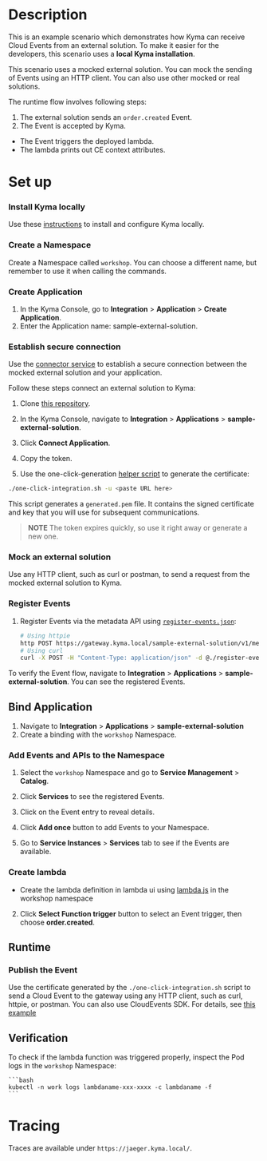 # Description

This is an example scenario which demonstrates how Kyma can receive Cloud Events from an external solution. To make it easier for the developers, this scenario uses a  **local Kyma installation**.

This scenario uses a mocked external solution. You can mock the sending of Events using an HTTP client. 
You can also use other mocked or real solutions.



The runtime flow involves following steps:

1. The external solution sends an `order.created` Event.
2. The Event is accepted by Kyma.
* The Event triggers the deployed lambda.
* The lambda prints out CE context attributes.

# Set up

### Install Kyma locally

Use these [instructions](https://github.com/kyma-project/kyma/blob/master/docs/kyma/04-02-local-installation.md) to install and configure Kyma locally.

### Create a Namespace

Create a Namespace called `workshop`. You can choose a different name, but remember to use it when calling the commands.

### Create Application

1. In the Kyma Console, go to **Integration** > **Application** > **Create Application**.
2. Enter the Application name: sample-external-solution. 

### Establish secure connection 

Use the [connector service](https://github.com/kyma-project/kyma/blob/master/docs/application-connector/02-02-connector-service.md) to establish a secure connection between the mocked external solution and your application.

Follow these steps connect an external solution to Kyma:
1. Clone [this repository](https://github.com/janmedrek/one-click-integration-script).

2. In the Kyma Console, navigate to **Integration** > **Applications** > **sample-external-solution**.
3. Click **Connect Application**.
4. Copy the token.
  
5. Use the one-click-generation [helper script](https://github.com/janmedrek/one-click-integration-script) to generate the certificate:

  ```bash
  ./one-click-integration.sh -u <paste URL here>
  ```

 This script generates a `generated.pem` file. It contains the signed certificate and key that you will use for subsequent communications.

  > **NOTE** The token expires quickly, so use it right away or generate a new one.

### Mock an external solution

Use any HTTP client, such as curl or postman, to send a request from the mocked external solution to Kyma.

### Register Events

1. Register Events via the metadata API using [`register-events.json`](./register-events.json):

    ```bash
    # Using httpie
    http POST https://gateway.kyma.local/sample-external-solution/v1/metadata/services --cert=generated.pem --verify=no < register-events.json
    # Using curl
    curl -X POST -H "Content-Type: application/json" -d @./register-events.json https://gateway.kyma.local/sample-external-solution/v1/metadata/services --cert generated.pem -k
    ```

To verify the Event flow, navigate to **Integration** > **Applications** > **sample-external-solution**. You can see the registered Events.

## Bind Application

1. Navigate to **Integration** > **Applications** > **sample-external-solution**
2. Create a binding with the `workshop` Namespace.

### Add Events and APIs to the Namespace

1. Select the `workshop` Namespace and go to **Service Management** > **Catalog**.
2. Click **Services** to see the registered Events.

3. Click on the Event entry to reveal details. 
4. Click **Add once** button to add Events to your Namespace.
5. Go to **Service Instances** > **Services** tab to see if the Events are available.

### Create lambda

* Create the lambda definition in lambda ui using [lambda.js](./lambda.js) in the workshop namespace
2. Click **Select Function trigger** button to select an Event trigger, then choose **order.created**.

## Runtime

### Publish the Event

Use the certificate generated by the `./one-click-integration.sh` script to send a Cloud Event to the gateway using any HTTP client, such as curl, httpie, or postman. You can also use CloudEvents SDK. For details, see [this example](./example.go)

## Verification

To check if the lambda function was triggered properly, inspect the Pod logs in the `workshop` Namespace:

    ```bash
    kubectl -n work logs lambdaname-xxx-xxxx -c lambdaname -f
    ```

# Tracing

Traces are available under `https://jaeger.kyma.local/`.
